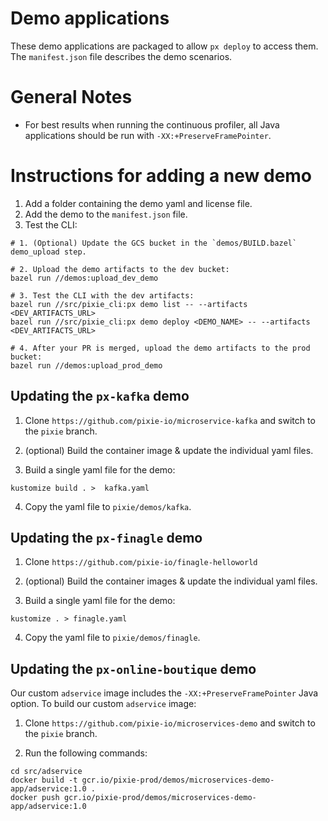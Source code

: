# Demo applications

These demo applications are packaged to allow `px deploy` to access them. The `manifest.json`
file describes the demo scenarios.

# General Notes

- For best results when running the continuous profiler, all Java applications should be run with `-XX:+PreserveFramePointer`.

# Instructions for adding a new demo

1. Add a folder containing the demo yaml and license file.
2. Add the demo to the `manifest.json` file.
3. Test the CLI:

```
# 1. (Optional) Update the GCS bucket in the `demos/BUILD.bazel` demo_upload step.

# 2. Upload the demo artifacts to the dev bucket:
bazel run //demos:upload_dev_demo

# 3. Test the CLI with the dev artifacts:
bazel run //src/pixie_cli:px demo list -- --artifacts <DEV_ARTIFACTS_URL>
bazel run //src/pixie_cli:px demo deploy <DEMO_NAME> -- --artifacts <DEV_ARTIFACTS_URL>

# 4. After your PR is merged, upload the demo artifacts to the prod bucket:
bazel run //demos:upload_prod_demo
```

## Updating the `px-kafka` demo

1. Clone `https://github.com/pixie-io/microservice-kafka` and switch to the `pixie` branch.

2. (optional) Build the container image & update the individual yaml files.

3. Build a single yaml file for the demo:

```
kustomize build . >  kafka.yaml
```

4. Copy the yaml file to `pixie/demos/kafka`.

## Updating the `px-finagle` demo

1. Clone `https://github.com/pixie-io/finagle-helloworld`

2. (optional) Build the container images & update the individual yaml files.

3. Build a single yaml file for the demo:

```
kustomize . > finagle.yaml
```

4. Copy the yaml file to `pixie/demos/finagle`.


## Updating the `px-online-boutique` demo

Our custom `adservice` image includes the `-XX:+PreserveFramePointer` Java option. To build our custom `adservice` image:

1. Clone `https://github.com/pixie-io/microservices-demo` and switch to the `pixie` branch.

2. Run the following commands:

```
cd src/adservice
docker build -t gcr.io/pixie-prod/demos/microservices-demo-app/adservice:1.0 .
docker push gcr.io/pixie-prod/demos/microservices-demo-app/adservice:1.0
```
